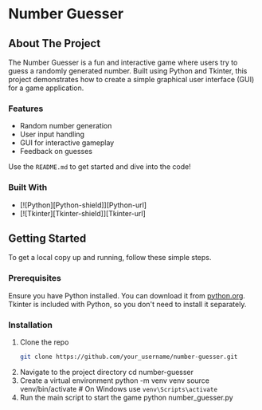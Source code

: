 # Number Guesser

<!-- ABOUT THE PROJECT -->
## About The Project

The Number Guesser is a fun and interactive game where users try to guess a randomly generated number. Built using Python and Tkinter, this project demonstrates how to create a simple graphical user interface (GUI) for a game application.

### Features
- Random number generation
- User input handling
- GUI for interactive gameplay
- Feedback on guesses

Use the `README.md` to get started and dive into the code!

### Built With

* [![Python][Python-shield]][Python-url]
* [![Tkinter][Tkinter-shield]][Tkinter-url]

<!-- GETTING STARTED -->
## Getting Started

To get a local copy up and running, follow these simple steps.

### Prerequisites

Ensure you have Python installed. You can download it from [python.org](https://www.python.org/downloads/). Tkinter is included with Python, so you don't need to install it separately.

### Installation

1. Clone the repo
   ```sh
   git clone https://github.com/your_username/number-guesser.git
2. Navigate to the project directory
   cd number-guesser
3. Create a virtual environment
python -m venv venv
source venv/bin/activate  # On Windows use `venv\Scripts\activate`
4. Run the main script to start the game
python number_guesser.py
